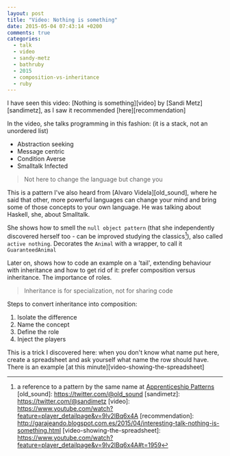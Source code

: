 ```yaml
---
layout: post
title: "Video: Nothing is something"
date: 2015-05-04 07:43:14 +0200
comments: true
categories: 
  - talk
  - video
  - sandy-metz
  - bathruby
  - 2015
  - composition-vs-inheritance
  - ruby
---
```


I have seen this video: [Nothing is something][video] by [Sandi Metz][sandimetz], as I saw it recommended [here][recommendation]

In the video, she talks programming in this fashion: (it is a stack, not an unordered list)

  * Abstraction seeking
  * Message centric
  * Condition Averse
  * Smalltalk Infected

> Not here to change the language but change you

This is a pattern I've also heard from [Alvaro Videla][old_sound], where he said that other, more powerful languages can change your mind and bring some of those concepts to your own language. He was talking about Haskell, she, about Smalltalk.

She shows how to smell the ``null object pattern`` (that she independently discovered herself too - can be improved studying the classics[^1]), also called ``active nothing``. Decorates the ``Animal`` with a wrapper, to call it ``GuaranteedAnimal``

Later on, shows how to code an example on a 'tail', extending behaviour with inheritance and how to get rid of it: prefer composition versus inheritance. The importance of roles.

> Inheritance is for specialization, not for sharing code

Steps to convert inheritance into composition:

  1. Isolate the difference
  1. Name the concept
  1. Define the role
  1. Inject the players

This is a trick I discovered here: when you don't know what name put here, create a spreadsheet and ask yourself what name the row should have. There is an example [at this minute][video-showing-the-spreadsheet]

[^1]: a reference to a pattern by the same name at [Apprenticeship Patterns](http://www.amazon.com/Apprenticeship-Patterns-Guidance-Aspiring-Craftsman/dp/0596518382)
[old_sound]: https://twitter.com/@old_sound
[sandimetz]: https://twitter.com/@sandimetz
[video]: https://www.youtube.com/watch?feature=player_detailpage&v=9lv2lBq6x4A
[recommendation]: http://garajeando.blogspot.com.es/2015/04/interesting-talk-nothing-is-something.html
[video-showing-the-spreadsheet]: https://www.youtube.com/watch?feature=player_detailpage&v=9lv2lBq6x4A#t=1959

